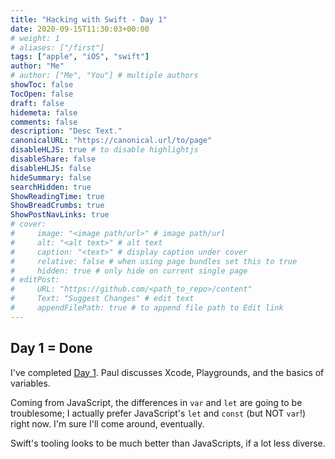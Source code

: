 ```yaml
---
title: "Hacking with Swift - Day 1"
date: 2020-09-15T11:30:03+00:00
# weight: 1
# aliases: ["/first"]
tags: ["apple", "iOS", "swift"]
author: "Me"
# author: ["Me", "You"] # multiple authors
showToc: false
TocOpen: false
draft: false
hidemeta: false
comments: false
description: "Desc Text."
canonicalURL: "https://canonical.url/to/page"
disableHLJS: true # to disable highlightjs
disableShare: false
disableHLJS: false
hideSummary: false
searchHidden: true
ShowReadingTime: true
ShowBreadCrumbs: true
ShowPostNavLinks: true
# cover:
#     image: "<image path/url>" # image path/url
#     alt: "<alt text>" # alt text
#     caption: "<text>" # display caption under cover
#     relative: false # when using page bundles set this to true
#     hidden: true # only hide on current single page
# editPost:
#     URL: "https://github.com/<path_to_repo>/content"
#     Text: "Suggest Changes" # edit text
#     appendFilePath: true # to append file path to Edit link
---
```


## Day 1 = Done

I've completed [Day 1](https://www.hackingwithswift.com/100/swiftui/1). Paul discusses Xcode, Playgrounds, and the basics of variables.

Coming from JavaScript, the differences in `var` and `let` are going to be troublesome; I actually prefer JavaScript's `let` and `const` (but NOT `var`!) right now. I'm sure I'll come around, eventually.

Swift's tooling looks to be much better than JavaScripts, if a lot less diverse.
